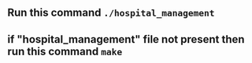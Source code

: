 ## Run this command `./hospital_management`

## if "hospital_management" file not present then run this command `make`
